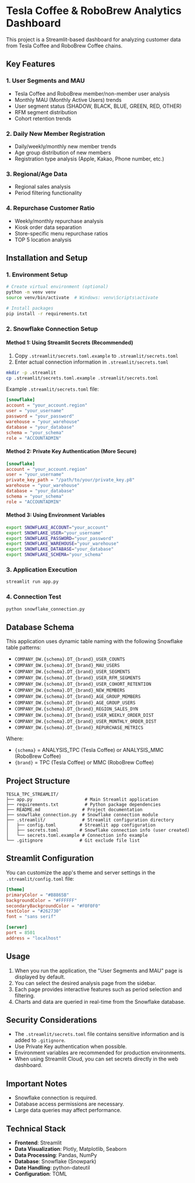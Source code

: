 # Tesla Coffee & RoboBrew Analytics Dashboard

This project is a Streamlit-based dashboard for analyzing customer data from Tesla Coffee and RoboBrew Coffee chains.

## Key Features

### 1. User Segments and MAU

- Tesla Coffee and RoboBrew member/non-member user analysis
- Monthly MAU (Monthly Active Users) trends
- User segment status (SHADOW, BLACK, BLUE, GREEN, RED, OTHER)
- RFM segment distribution
- Cohort retention trends

### 2. Daily New Member Registration

- Daily/weekly/monthly new member trends
- Age group distribution of new members
- Registration type analysis (Apple, Kakao, Phone number, etc.)

### 3. Regional/Age Data

- Regional sales analysis
- Period filtering functionality

### 4. Repurchase Customer Ratio

- Weekly/monthly repurchase analysis
- Kiosk order data separation
- Store-specific menu repurchase ratios
- TOP 5 location analysis

## Installation and Setup

### 1. Environment Setup

```bash
# Create virtual environment (optional)
python -m venv venv
source venv/bin/activate  # Windows: venv\Scripts\activate

# Install packages
pip install -r requirements.txt
```

### 2. Snowflake Connection Setup

#### Method 1: Using Streamlit Secrets (Recommended)

1. Copy `.streamlit/secrets.toml.example` to `.streamlit/secrets.toml`
2. Enter actual connection information in `.streamlit/secrets.toml`

```bash
mkdir -p .streamlit
cp .streamlit/secrets.toml.example .streamlit/secrets.toml
```

Example `.streamlit/secrets.toml` file:

```toml
[snowflake]
account = "your_account.region"
user = "your_username"
password = "your_password"
warehouse = "your_warehouse"
database = "your_database"
schema = "your_schema"
role = "ACCOUNTADMIN"
```

#### Method 2: Private Key Authentication (More Secure)

```toml
[snowflake]
account = "your_account.region"
user = "your_username"
private_key_path = "/path/to/your/private_key.p8"
warehouse = "your_warehouse"
database = "your_database"
schema = "your_schema"
role = "ACCOUNTADMIN"
```

#### Method 3: Using Environment Variables

```bash
export SNOWFLAKE_ACCOUNT="your_account"
export SNOWFLAKE_USER="your_username"
export SNOWFLAKE_PASSWORD="your_password"
export SNOWFLAKE_WAREHOUSE="your_warehouse"
export SNOWFLAKE_DATABASE="your_database"
export SNOWFLAKE_SCHEMA="your_schema"
```

### 3. Application Execution

```bash
streamlit run app.py
```

### 4. Connection Test

```bash
python snowflake_connection.py
```

## Database Schema

This application uses dynamic table naming with the following Snowflake table patterns:

- `COMPANY_DW.{schema}.DT_{brand}_USER_COUNTS`
- `COMPANY_DW.{schema}.DT_{brand}_MAU_USERS`
- `COMPANY_DW.{schema}.DT_{brand}_USER_SEGMENTS`
- `COMPANY_DW.{schema}.DT_{brand}_USER_RFM_SEGMENTS`
- `COMPANY_DW.{schema}.DT_{brand}_USER_COHORT_RETENTION`
- `COMPANY_DW.{schema}.DT_{brand}_NEW_MEMBERS`
- `COMPANY_DW.{schema}.DT_{brand}_AGE_GROUP_MEMBERS`
- `COMPANY_DW.{schema}.DT_{brand}_AGE_GROUP_USERS`
- `COMPANY_DW.{schema}.DT_{brand}_REGION_SALES_DYN`
- `COMPANY_DW.{schema}.DT_{brand}_USER_WEEKLY_ORDER_DIST`
- `COMPANY_DW.{schema}.DT_{brand}_USER_MONTHLY_ORDER_DIST`
- `COMPANY_DW.{schema}.DT_{brand}_REPURCHASE_METRICS`

Where:

- `{schema}` = ANALYSIS_TPC (Tesla Coffee) or ANALYSIS_MMC (RoboBrew Coffee)
- `{brand}` = TPC (Tesla Coffee) or MMC (RoboBrew Coffee)

## Project Structure

```
TESLA_TPC_STREAMLIT/
├── app.py                    # Main Streamlit application
├── requirements.txt          # Python package dependencies
├── README.md                # Project documentation
├── snowflake_connection.py  # Snowflake connection module
├── .streamlit/              # Streamlit configuration directory
│   ├── config.toml         # Streamlit app configuration
│   ├── secrets.toml        # Snowflake connection info (user created)
│   └── secrets.toml.example # Connection info example
└── .gitignore              # Git exclude file list
```

## Streamlit Configuration

You can customize the app's theme and server settings in the `.streamlit/config.toml` file:

```toml
[theme]
primaryColor = "#B8865B"
backgroundColor = "#FFFFFF"
secondaryBackgroundColor = "#F0F0F0"
textColor = "#262730"
font = "sans serif"

[server]
port = 8501
address = "localhost"
```

## Usage

1. When you run the application, the "User Segments and MAU" page is displayed by default.
2. You can select the desired analysis page from the sidebar.
3. Each page provides interactive features such as period selection and filtering.
4. Charts and data are queried in real-time from the Snowflake database.

## Security Considerations

- The `.streamlit/secrets.toml` file contains sensitive information and is added to `.gitignore`.
- Use Private Key authentication when possible.
- Environment variables are recommended for production environments.
- When using Streamlit Cloud, you can set secrets directly in the web dashboard.

## Important Notes

- Snowflake connection is required.
- Database access permissions are necessary.
- Large data queries may affect performance.

## Technical Stack

- **Frontend**: Streamlit
- **Data Visualization**: Plotly, Matplotlib, Seaborn
- **Data Processing**: Pandas, NumPy
- **Database**: Snowflake (Snowpark)
- **Date Handling**: python-dateutil
- **Configuration**: TOML
